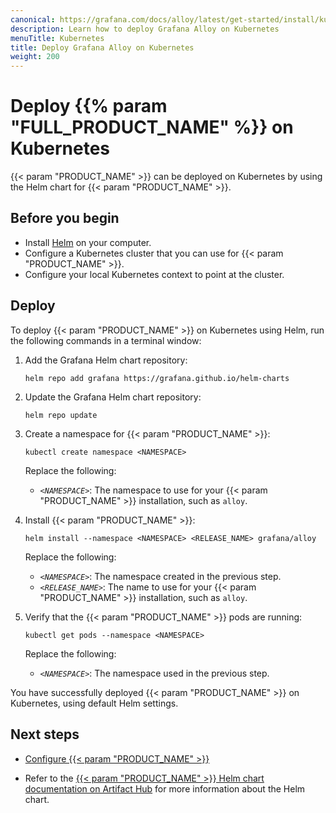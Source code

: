 ```yaml
---
canonical: https://grafana.com/docs/alloy/latest/get-started/install/kubernetes/
description: Learn how to deploy Grafana Alloy on Kubernetes
menuTitle: Kubernetes
title: Deploy Grafana Alloy on Kubernetes
weight: 200
---
```


# Deploy {{% param "FULL_PRODUCT_NAME" %}} on Kubernetes

{{< param "PRODUCT_NAME" >}} can be deployed on Kubernetes by using the Helm chart for {{< param "PRODUCT_NAME" >}}.

## Before you begin

* Install [Helm][] on your computer.
* Configure a Kubernetes cluster that you can use for {{< param "PRODUCT_NAME" >}}.
* Configure your local Kubernetes context to point at the cluster.

## Deploy

To deploy {{< param "PRODUCT_NAME" >}} on Kubernetes using Helm, run the following commands in a terminal window:

1. Add the Grafana Helm chart repository:

   ```shell
   helm repo add grafana https://grafana.github.io/helm-charts
   ```

1. Update the Grafana Helm chart repository:

   ```shell
   helm repo update
   ```

1. Create a namespace for {{< param "PRODUCT_NAME" >}}:

   ```shell
   kubectl create namespace <NAMESPACE>
   ```

   Replace the following:

   - _`<NAMESPACE>`_: The namespace to use for your {{< param "PRODUCT_NAME" >}} installation, such as `alloy`.

1. Install {{< param "PRODUCT_NAME" >}}:

   ```shell
   helm install --namespace <NAMESPACE> <RELEASE_NAME> grafana/alloy
   ```

   Replace the following:

   - _`<NAMESPACE>`_: The namespace created in the previous step.
   - _`<RELEASE_NAME>`_: The name to use for your {{< param "PRODUCT_NAME" >}} installation, such as `alloy`.

1. Verify that the {{< param "PRODUCT_NAME" >}} pods are running:

   ```shell
   kubectl get pods --namespace <NAMESPACE>
   ```

   Replace the following:

   - _`<NAMESPACE>`_: The namespace used in the previous step.

You have successfully deployed {{< param "PRODUCT_NAME" >}} on Kubernetes, using default Helm settings.

## Next steps

- [Configure {{< param "PRODUCT_NAME" >}}][Configure]

- Refer to the [{{< param "PRODUCT_NAME" >}} Helm chart documentation on Artifact Hub][Artifact Hub] for more information about the Helm chart.

[Helm]: https://helm.sh
[Artifact Hub]: https://artifacthub.io/packages/helm/grafana/alloy
[Configure]: ../../../tasks/configure/configure-kubernetes/
